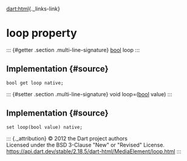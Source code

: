 [dart:html](../../dart-html/dart-html-library){._links-link}

loop property
=============

::: {#getter .section .multi-line-signature}
[bool](../../dart-core/bool-class) loop
:::

Implementation {#source}
--------------

``` {.language-dart data-language="dart"}
bool get loop native;
```

::: {#setter .section .multi-line-signature}
void loop=([bool](../../dart-core/bool-class) value)
:::

Implementation {#source}
--------------

``` {.language-dart data-language="dart"}
set loop(bool value) native;
```

::: {._attribution}
© 2012 the Dart project authors\
Licensed under the BSD 3-Clause \"New\" or \"Revised\" License.\
<https://api.dart.dev/stable/2.18.5/dart-html/MediaElement/loop.html>
:::
